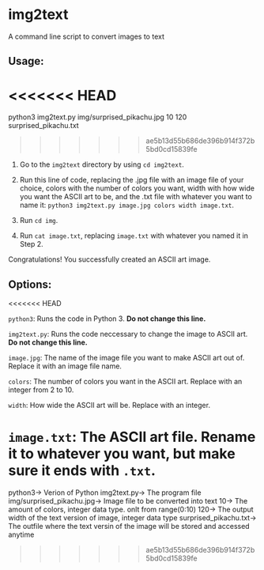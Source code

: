 # img2text
A command line script to convert images to text 

## Usage:
<<<<<<< HEAD
=======
python3 img2text.py img/surprised_pikachu.jpg 10 120 surprised_pikachu.txt
>>>>>>> ae5b13d55b686de396b914f372b5bd0cd15839fe

1) Go to the `img2text` directory by using `cd img2text`.

2) Run this line of code, replacing the .jpg file with an image file of your choice, colors with the number of colors you want, width with how wide you want the ASCII art to be, and the .txt file with whatever you want to name it: `python3 img2text.py image.jpg colors width image.txt`.

3) Run `cd img`.

4) Run `cat image.txt`, replacing `image.txt` with whatever you named it in Step 2.

Congratulations! You successfully created an ASCII art image.
 
## Options:
<<<<<<< HEAD

`python3`: Runs the code in Python 3. **Do not change this line.**

`img2text.py`: Runs the code neccessary to change the image to ASCII art. **Do not change this line.**

`image.jpg`: The name of the image file you want to make ASCII art out of. Replace it with an image file name.

`colors`: The number of colors you want in the ASCII art. Replace with an integer from 2 to 10.

`width`: How wide the ASCII art will be. Replace with an integer.

`image.txt`: The ASCII art file. Rename it to whatever you want, but make sure it ends with `.txt`.
=======
python3-> Verion of Python
img2text.py-> The program file
img/surprised_pikachu.jpg-> Image file to be converted into text
10-> The amount of colors, integer data type. onlt from range(0:10)
120-> The output width of the text version of image, integer data type
surprised_pikachu.txt-> The outfile where the text versin of the image will be stored and accessed anytime
>>>>>>> ae5b13d55b686de396b914f372b5bd0cd15839fe
